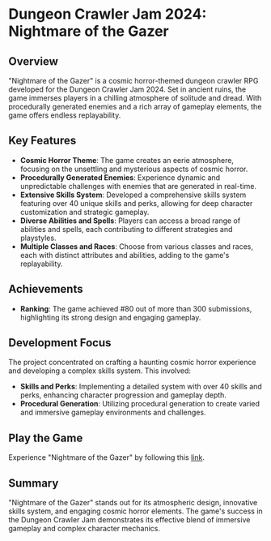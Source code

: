 # Dungeon Crawler Jam 2024: Nightmare of the Gazer

## Overview
"Nightmare of the Gazer" is a cosmic horror-themed dungeon crawler RPG developed for the Dungeon Crawler Jam 2024. Set in ancient ruins, the game immerses players in a chilling atmosphere of solitude and dread. With procedurally generated enemies and a rich array of gameplay elements, the game offers endless replayability.

## Key Features
- **Cosmic Horror Theme**: The game creates an eerie atmosphere, focusing on the unsettling and mysterious aspects of cosmic horror.
- **Procedurally Generated Enemies**: Experience dynamic and unpredictable challenges with enemies that are generated in real-time.
- **Extensive Skills System**: Developed a comprehensive skills system featuring over 40 unique skills and perks, allowing for deep character customization and strategic gameplay.
- **Diverse Abilities and Spells**: Players can access a broad range of abilities and spells, each contributing to different strategies and playstyles.
- **Multiple Classes and Races**: Choose from various classes and races, each with distinct attributes and abilities, adding to the game's replayability.

## Achievements
- **Ranking**: The game achieved #80 out of more than 300 submissions, highlighting its strong design and engaging gameplay.

## Development Focus
The project concentrated on crafting a haunting cosmic horror experience and developing a complex skills system. This involved:
- **Skills and Perks**: Implementing a detailed system with over 40 skills and perks, enhancing character progression and gameplay depth.
- **Procedural Generation**: Utilizing procedural generation to create varied and immersive gameplay environments and challenges.

## Play the Game
Experience "Nightmare of the Gazer" by following this [link](https://brineshrimp.itch.io/nightmare-of-the-gazer).

## Summary
"Nightmare of the Gazer" stands out for its atmospheric design, innovative skills system, and engaging cosmic horror elements. The game's success in the Dungeon Crawler Jam demonstrates its effective blend of immersive gameplay and complex character mechanics.

